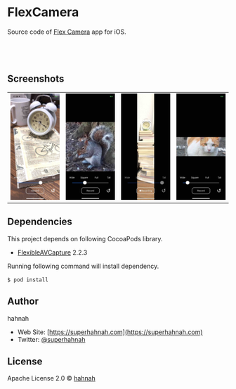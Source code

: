 # FlexCamera

Source code of [Flex Camera](https://itunes.apple.com/us/app/flex-camera/id1455345286?mt=8) app for iOS.

<a href="https://itunes.apple.com/us/app/flex-camera/id1455345286?mt=8" style="display:inline-block;overflow:hidden;background:url(https://linkmaker.itunes.apple.com/en-us/badge-lrg.svg?releaseDate=2019-03-10&kind=iossoftware&bubble=ios_apps) no-repeat;width:135px;height:40px;"></a>

## Screenshots

| | | | |
|-|-|-|-|
|![full](screenshots/5.8"/full.jpg) |![square](screenshots/5.8"/square.jpg) |![tall](screenshots/5.8"/tall.jpg) |![wide](screenshots/5.8"/wide.jpg)

## Dependencies

This project depends on following CocoaPods library.

+ [FlexibleAVCapture](https://cocoapods.org/pods/FlexibleAVCapture) 2.2.3

Running following command will install dependency.

```
$ pod install
```

## Author

hahnah

+ Web Site: [https://superhahnah.com](https://superhahnah.com)
+ Twitter: [@superhahnah](https://twitter.com/superhahnah)

## License

Apache License 2.0 &copy; [hahnah](https://superhahnah.com)
